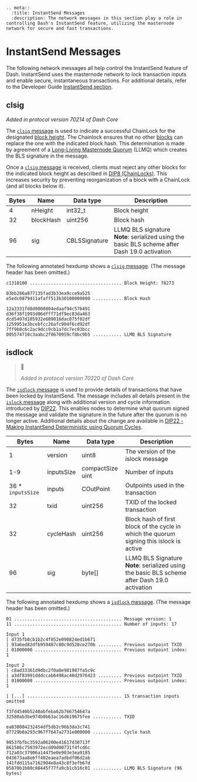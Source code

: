 ```{eval-rst}
.. meta::
  :title: InstantSend Messages
  :description: The network messages in this section play a role in controlling Dash's InstantSend feature, utilizing the masternode network for secure and fast transactions.
```

# InstantSend Messages

The following network messages all help control the InstantSend feature of Dash. InstantSend uses the masternode network to lock transaction inputs and enable secure, instantaneous transactions. For additional details, refer to the Developer Guide [InstantSend section](../guide/dash-features-instantsend.md).

## clsig

*Added in protocol version 70214 of Dash Core*

The [`clsig` message](../reference/p2p-network-instantsend-messages.md#clsig) is used to indicate a successful ChainLock for the designated [block height](../resources/glossary.md#block-height). The Chainlock ensures that no other [blocks](../resources/glossary.md#block) can replace the one with the indicated block hash. This determination is made by agreement of a [Long-Living Masternode Quorum](../resources/glossary.md#long-living-masternode-quorum) (LLMQ) which creates the BLS signature in the message.

Once a [`clsig` message](../reference/p2p-network-instantsend-messages.md#clsig) is received, clients must reject any other blocks for the indicated block height as described in [DIP8 (ChainLocks)](https://github.com/dashpay/dips/blob/master/dip-0008.md). This increases security by preventing reorganization of a block with a ChainLock (and all blocks below it).

| Bytes | Name | Data type | Description |
| --- | --- | --- | --- |
| 4 | nHeight | int32_t | Block height
| 32 | blockHash | uint256 | Block hash
| 96 | sig | CBLSSignature | LLMQ BLS signature<br>**Note**: serialized using the basic BLS scheme after Dash 19.0 activation

The following annotated hexdump shows a [`clsig` message](../reference/p2p-network-instantsend-messages.md#clsig). (The message header has been omitted.)

``` text
c1310100 ................................... Block Height: 78273

03bb286a877135fad3b33ea9cce9a525
e5edc0879411afaff513b30100000000 ........... Block Hash

12a3331fd8d0008804edaaf94c57b491
d36f38f1993d06dfff71df9ec83da463
dcd5497d105932e609016dac075f02df
1259951e3bcebfcc26afc904f6cd92df
7ff9b8c6c2ac9dcc9cb1a7dc7ec03bcc
005574710c3aabc2f8670959cf8bc9b5 ........... LLMQ BLS Signature
```

## isdlock

> 📘
>
> *Added in protocol version 70220 of Dash Core*

The [`isdlock` message](../reference/p2p-network-instantsend-messages.md#isdlock) is used to provide details of transactions that have been locked by InstantSend. The message includes all details present in the [`islock` message](#islock) along with additional version and cycle information introduced by [DIP22](https://github.com/dashpay/dips/blob/master/dip-0022.md).  This enables nodes to determine what quorum signed the message and validate the signature in the future after the quorum is no longer active. Additional details about the change are available in [DIP22 - Making InstantSend Deterministic using Quorum Cycles](https://github.com/dashpay/dips/blob/master/dip-0022.md).

| Bytes | Name | Data type | Description |
| --- | --- | --- | --- |
| 1 | version | uint8 | The version of the islock message |
| 1-9 | inputsSize | compactSize uint | Number of inputs |
| 36 * `inputsSize`| inputs | COutPoint | Outpoints used in the transaction |
| 32 | txid | uint256 | TXID of the locked transaction |
| 32 | cycleHash | uint256 | Block hash of first block of the cycle in which the quorum signing this islock is active |
| 96 | sig | byte[] | LLMQ BLS Signature<br>**Note**: serialized using the basic BLS scheme after Dash 19.0 activation |

The following annotated hexdump shows a [`isdlock` message](../reference/p2p-network-instantsend-messages.md#isdlock). (The message header has been omitted.)

``` text
01 ......................................... Message version: 1
11 ......................................... Number of inputs: 17

Input 1
| d735fb8cb1b2c4f852e090824ed1b671
| 93a6ed82dfb959487c80c9d520ce270b ......... Previous outpoint TXID
| 01000000 ................................. Previous outpoint index: 1

Input 2
| c8ad33361d9dbc2f0a0e981987fa5c9c
| a3df83991dddccab6498ac40d2976423 ......... Previous outpoint TXID
| 01000000 ................................. Previous outpoint index: 1

| [...] .................................... 15 transaction inputs omitted

f3fd4540b5240abfeba62b766754647a
32580ab3be974b0b63ac16d619675fee ........... TXID

ea830004232454df5db2c96b3da3c741
d7729b0a293c967f7647a2731e000000 ........... Cycle hash

9853fbfbc3592a06200e41617d30713f
861586c7503972ecd09d00731f4fcd6c
712a03c37906a14475e0e903e3ea9185
043673aa8e6ff402eaea7adbdf06d2ab
141fdd115a7162904e8a43c8f3efb67d
05870b1b00c88445f77fa9cb1cb16c01 ........... LLMQ BLS Signature (96 bytes)
```
